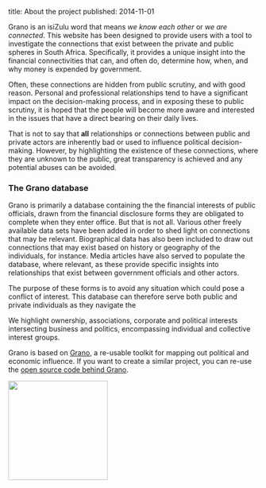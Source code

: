 title: About the project
published: 2014-11-01

Grano is an isiZulu word that means *we know each other* or *we are connected*. This website has been designed to provide users with a tool to investigate the connections that exist between the private and public spheres in South Africa. Specifically, it provides a unique insight into the financial connectivities that can, and often do, determine how, when, and why money is expended by government. 

Often, these connections are hidden from public scrutiny, and with good reason. Personal and professional relationships tend to have a significant impact on the decision-making process, and in exposing these to public scrutiny, it is hoped that the people will become more aware and interested in the issues that have a direct bearing on their daily lives. 

That is not to say that **all** relationships or connections between public and private actors are inherently bad or used to influence political decision-making. However, by highlighting the existence of these connections, where they are unknown to the public, great transparency is achieved and any potential abuses can be avoided.

### The Grano database

Grano is primarily a database containing the the financial interests of public officials, drawn from the financial disclosure forms they are obligated to complete when they enter office. But that is not all. Various other freely available data sets have been added in order to shed light on connections that may be relevant. Biographical data has also been included to draw out connections that may exist based on history or geography of the individuals, for instance. Media articles have also served to populate the database, where relevant, as these provide specific insights into relationships that exist between government officials and other actors.

The purpose of these forms is to avoid any situation which could pose a conflict of interest. This database can therefore serve both public and private individuals as they navigate the 

We highlight ownership, associations, corporate and political interests intersecting business and politics, encompassing individual and collective interest groups. 

<div class="row">
    <div class="col-md-8">
        <p>
            Grano is based on <a href="http://granoproject.org">Grano</a>, a re-usable toolkit for mapping out political and economic influence. If you want to create a similar project, you can re-use the <a href="https://github.com/ANCIR/grano.co.za">open source code behind Grano</a>.
        </p>
    </div>
    <div class="col-md-4">
        <p>
            <a href="http://granoproject.org">
                <img src="http://granoproject.org/static/images/logo.png" width="200px">
            </a>
        </p>
    </div>
</div>
